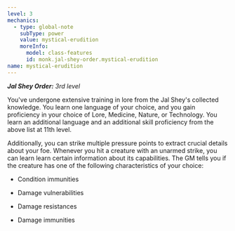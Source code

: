 ```yaml
---
level: 3
mechanics:
  - type: global-note
    subType: power
    value: mystical-erudition
    moreInfo:
      model: class-features
      id: monk.jal-shey-order.mystical-erudition
name: mystical-erudition
---
```

_**Jal Shey Order:** 3rd level_
You've undergone extensive training in lore from the Jal Shey's collected knowledge. You learn one language of your choice, and you gain proficiency in your choice of Lore, Medicine, Nature, or Technology. You learn an additional language and an additional skill proficiency from the above list at 11th level.
Additionally, you can strike multiple pressure points to extract crucial details about your foe. Whenever you hit a creature with an unarmed strike, you can learn learn certain information about its capabilities. The GM tells you if the creature has one of the following characteristics of your choice:
- Condition immunities
- Damage vulnerabilities
- Damage resistances
- Damage immunities